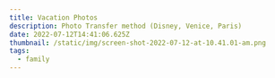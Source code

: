 ```yaml
---
title: Vacation Photos
description: Photo Transfer method (Disney, Venice, Paris)
date: 2022-07-12T14:41:06.625Z
thumbnail: /static/img/screen-shot-2022-07-12-at-10.41.01-am.png
tags:
  - family
---
```

